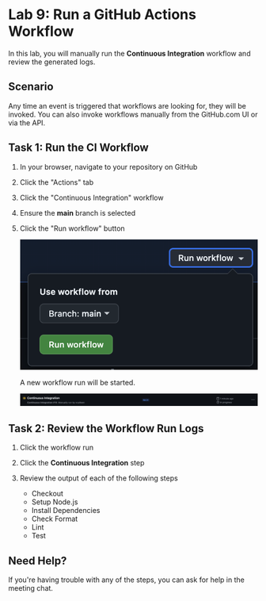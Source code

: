 # Lab 9: Run a GitHub Actions Workflow

In this lab, you will manually run the **Continuous Integration** workflow and
review the generated logs.

## Scenario

Any time an event is triggered that workflows are looking for, they will be
invoked. You can also invoke workflows manually from the GitHub.com UI or via
the API.

## Task 1: Run the CI Workflow

1. In your browser, navigate to your repository on GitHub
1. Click the "Actions" tab
1. Click the "Continuous Integration" workflow
1. Ensure the **main** branch is selected
1. Click the "Run workflow" button

   ![Run Workflow](img/9-run-workflow.png)

   A new workflow run will be started.

   ![Workflow Run](img/9-workflow-run.png)

## Task 2: Review the Workflow Run Logs

1. Click the workflow run
1. Click the **Continuous Integration** step
1. Review the output of each of the following steps

   - Checkout
   - Setup Node.js
   - Install Dependencies
   - Check Format
   - Lint
   - Test

## Need Help?

If you're having trouble with any of the steps, you can ask for help in the
meeting chat.
